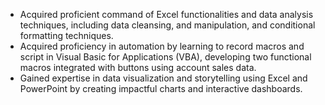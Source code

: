 - Acquired proficient command of Excel functionalities and data analysis techniques, including data cleansing, and manipulation, and conditional formatting techniques.
- Acquired proficiency in automation by learning to record macros and script in Visual Basic for Applications (VBA), developing two functional macros integrated with buttons using account sales data.
- Gained expertise in data visualization and storytelling using Excel and PowerPoint by creating impactful charts and interactive dashboards.
